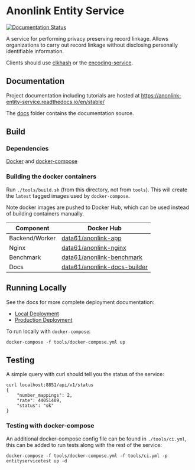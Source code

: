# Anonlink Entity Service

[![Documentation Status](https://readthedocs.org/projects/anonlink-entity-service/badge/?version=stable)](https://anonlink-entity-service.readthedocs.io/en/stable/?badge=stable)

A service for performing privacy preserving record linkage. Allows organizations to carry out record linkage without disclosing personally identifiable information.

Clients should use [clkhash](https://github.com/data61/clkhash/) or the [encoding-service](https://github.com/data61/anonlink-encoding-service/).

## Documentation

Project documentation including tutorials are hosted at https://anonlink-entity-service.readthedocs.io/en/stable/
 
The [docs](./docs) folder contains the documentation source.


## Build

### Dependencies

[Docker](http://docs.docker.com/installation/) and [docker-compose](http://docs.docker.com/compose/)


### Building the docker containers

Run `./tools/build.sh` (from this directory, not from `tools`). This will create the `latest` tagged
images used by `docker-compose`.

Note docker images are pushed to Docker Hub, which can be used instead of building containers manually.


| Component        | Docker Hub |
|------------------|---------|
|  Backend/Worker  | [data61/anonlink-app](https://hub.docker.com/r/data61/anonlink-app) |
|  Nginx           | [data61/anonlink-nginx](https://hub.docker.com/r/data61/anonlink-nginx) |
|  Benchmark       | [data61/anonlink-benchmark](https://hub.docker.com/r/data61/anonlink-benchmark) |
|  Docs            | [data61/anonlink-docs-builder](https://hub.docker.com/r/data61/anonlink-docs-builder) |


## Running Locally

See the docs for more complete deployment documentation:

- [Local Deployment](./docs/local-deployment.rst)
- [Production Deployment](./docs/production-deployment.rst)

To run locally with `docker-compose`:

    docker-compose -f tools/docker-compose.yml up

## Testing

A simple query with curl should tell you the status of the service:

    curl localhost:8851/api/v1/status
    {
        "number_mappings": 2,
        "rate": 44051409,
        "status": "ok"
    }


### Testing with docker-compose

An additional docker-compose config file can be found in `./tools/ci.yml`,
this can be added to run tests along with the rest of the service:

    docker-compose -f tools/docker-compose.yml -f tools/ci.yml -p entityservicetest up -d


